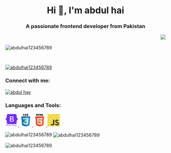 <h1 align="center">Hi 👋, I'm abdul hai</h1>
<h3 align="center">A passionate frontend developer from Pakistan</h3>
<p align="right"> <img src="![img](https://github.com/abdulhai123456789/abdulhai123456789/assets/153994789/b9f36a33-cf15-4519-bc08-535bfcd3e411)
" /> </p>
<p align="left"> <img src="https://komarev.com/ghpvc/?username=abdulhai123456789&label=Profile%20views&color=0e75b6&style=flat" alt="abdulhai123456789" /> </p>
 <p align="right"><img scr="https://miro.medium.com/v2/resize:fit:1358/1*zVnWJtyGOX_kUIDm6ccCfQ.gif"></p>
<p align="left"> <a href="https://github.com/ryo-ma/github-profile-trophy"><img src="https://github-profile-trophy.vercel.app/?username=abdulhai123456789" alt="abdulhai123456789" /></a> </p>

<h3 align="left">Connect with me:</h3>
<p align="left">
<a href="https://linkedin.com/in/abdul hay" target="blank"><img align="center" src="https://raw.githubusercontent.com/rahuldkjain/github-profile-readme-generator/master/src/images/icons/Social/linked-in-alt.svg" alt="abdul hay" height="30" width="40" /></a>
</p>

<h3 align="left">Languages and Tools:</h3>
<p align="left"> <a href="https://getbootstrap.com" target="_blank" rel="noreferrer"> <img src="https://raw.githubusercontent.com/devicons/devicon/master/icons/bootstrap/bootstrap-plain-wordmark.svg" alt="bootstrap" width="40" height="40"/> </a> <a href="https://www.w3schools.com/css/" target="_blank" rel="noreferrer"> <img src="https://raw.githubusercontent.com/devicons/devicon/master/icons/css3/css3-original-wordmark.svg" alt="css3" width="40" height="40"/> </a> <a href="https://www.w3.org/html/" target="_blank" rel="noreferrer"> <img src="https://raw.githubusercontent.com/devicons/devicon/master/icons/html5/html5-original-wordmark.svg" alt="html5" width="40" height="40"/> </a> <a href="https://developer.mozilla.org/en-US/docs/Web/JavaScript" target="_blank" rel="noreferrer"> <img src="https://raw.githubusercontent.com/devicons/devicon/master/icons/javascript/javascript-original.svg" alt="javascript" width="40" height="40"/> </a> </p>

<p><img align="left" src="https://github-readme-stats.vercel.app/api/top-langs?username=abdulhai123456789&show_icons=true&locale=en&layout=compact" alt="abdulhai123456789" /></p>

<p>&nbsp;<img align="center" src="https://github-readme-stats.vercel.app/api?username=abdulhai123456789&show_icons=true&locale=en" alt="abdulhai123456789" /></p>

<p><img align="center" src="https://github-readme-streak-stats.herokuapp.com/?user=abdulhai123456789&" alt="abdulhai123456789" /></p>


